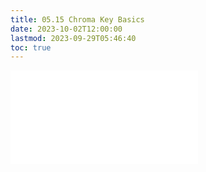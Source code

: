 ```yaml
---
title: 05.15 Chroma Key Basics
date: 2023-10-02T12:00:00
lastmod: 2023-09-29T05:46:40
toc: true
---
```


![Link to included file content](../../../../video/chroma-key-basics.md)
